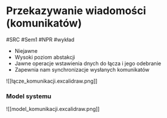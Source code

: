 # Przekazywanie wiadomości (komunikatów)
#SRC #Sem1 #NPR #wykład 

- Niejawne
- Wysoki poziom abstakcji
- Jawne operacje wstawienia dnych do łącza i jego odebranie
- Zapewnia nam synchronizacje wysłanych komunikatów

![[łącze_komunikacji.excalidraw.png]]

### Model systemu
![[model_komunikacji.excalidraw.png]]